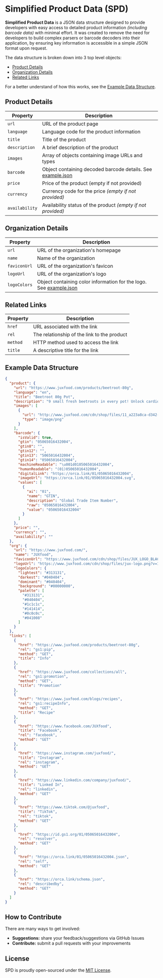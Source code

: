 # Simplified Product Data (SPD)

**Simplified Product Data** is a JSON data structure designed to provide developers with easy access to detailed product information _(including barcode data)_ with minimal effort. It was created to remove the need for developers to build complex parsers or barcode decoders into their application, by ensuring key information is accessible in a simple JSON format upon request.

The data structure is broken down into 3 top level objects:
* [Product Details](#ProductDetails)
* [Organization Details](#OrganizationDetails)
* [Related Links](#RelatedLinks)

For a better understand of how this works, see the [Example Data Structure](#example-data-structure).

## Product Details

Property       | Description
---------------|-----------------------------------------------------------------------------
`url`          | URL of the product page
`language`     | Language code for the product information
`title`        | Title of the product
`description`  | A brief description of the product
`images`       | Array of objects containing image URLs and types
`barcode`      | Object containing decoded barcode details. See [example.json](example.json#L13)
`price`        | Price of the product (empty if not provided)
`currency`     | Currency code for the price _(empty if not provided)_
`availability` | Availability status of the product _(empty if not provided)_

## Organization Details

Property     | Description
-------------|--------------------------------------------------------------------------------
`url`        | URL of the organization's homepage
`name`       | Name of the organization
`faviconUrl` | URL of the organization's favicon
`logoUrl`    | URL of the organization's logo
`logoColors` | Object containing color information for the logo. See [example.json](example.json#L43)

## Related Links

Property | Description
---------|---------------------------------------------
`href`   | URL associated with the link
`rel`    | The relationship of the link to the product
`method` | HTTP method used to access the link
`title`  | A descriptive title for the link

<!-- ## Goals

* Must be a valid JSON object
* Must be concise
* Must be human readable
* Must include decoded barcode data -->

## Example Data Structure

```json
{
  "product": {
    "url": "https://www.juxfood.com/products/beetroot-80g",
    "language": "en",
    "title": "Beetroot 80g Pot",
    "description": "9 small fresh beetroots in every pot! Unlock cardiovascular benefits with beets",
    "images": [
      {
        "url": "http://www.juxfood.com/cdn/shop/files/11_a223a8ca-d342-44ff-baf4-fbd48246e188.png?v=1706723201",
        "type": "image/png"
      }
    ],
    "barcode": {
      "isValid": true,
      "gtin": "05065016432004",
      "gtin8": "",
      "gtin12": "",
      "gtin13": "5065016432004",
      "gtin14": "05065016432004",
      "machineReadable": "\u001d0105065016432004",
      "humanReadable": "(01)05065016432004",
      "digitalLink": "https://orca.link/01/05065016432004",
      "imageUrl": "https://orca.link/01/05065016432004.svg",
      "values": [
        {
          "ai": "01",
          "name": "GTIN",
          "description": "Global Trade Item Number",
          "raw": "05065016432004",
          "value": "05065016432004"
        }
      ]
    },
    "price": "",
    "currency": "",
    "availability": ""
  },
  "org": {
    "url": "https://www.juxfood.com/",
    "name": "JUXfood",
    "faviconUrl": "https://www.juxfood.com/cdn/shop/files/JUX_LOGO_BLACK_square.png?crop=center&height=32&v=1693931039&width=32",
    "logoUrl": "https://www.juxfood.com/cdn/shop/files/jux-logo.png?v=1686223843&width=500",
    "logoColors": {
      "lightest": "#313131",
      "darkest": "#040404",
      "dominant": "#040404",
      "background": "#00000000",
      "palette": [
        "#313131",
        "#040404",
        "#1c1c1c",
        "#141414",
        "#0c0c0c",
        "#041008"
      ]
    }
  },
  "links": [
    {
      "href": "https://www.juxfood.com/products/beetroot-80g",
      "rel": "gs1:pip",
      "method": "GET",
      "title": "Info"
    },
    {
      "href": "https://www.juxfood.com/collections/all",
      "rel": "gs1:promotion",
      "method": "GET",
      "title": "Promotion"
    },
    {
      "href": "https://www.juxfood.com/blogs/recipes",
      "rel": "gs1:recipeInfo",
      "method": "GET",
      "title": "Recipe"
    },
    {
      "href": "https://www.facebook.com/JUXfood",
      "title": "Facebook",
      "rel": "facebook",
      "method": "GET"
    },
    {
      "href": "https://www.instagram.com/juxfood/",
      "title": "Instagram",
      "rel": "instagram",
      "method": "GET"
    },
    {
      "href": "https://www.linkedin.com/company/juxfood/",
      "title": "Linked In",
      "rel": "linkedin",
      "method": "GET"
    },
    {
      "href": "https://www.tiktok.com/@juxfood",
      "title": "TikTok",
      "rel": "tiktok",
      "method": "GET"
    },
    {
      "href": "https://id.gs1.org/01/05065016432004",
      "rel": "resolver",
      "method": "GET"
    },
    {
      "href": "https://orca.link/01/05065016432004.json",
      "rel": "self",
      "method": "GET"
    },
    {
      "href": "https://orca.link/schema.json",
      "rel": "describedby",
      "method": "GET"
    }
  ]
}
```

## How to Contribute

There are many ways to get involved:

* **Suggestions:** share your feedback/suggestions via GitHub Issues
* **Contribute:** submit a pull requests with your improvements

## License

SPD is proudly open-sourced under the [MIT License](LICENSE).